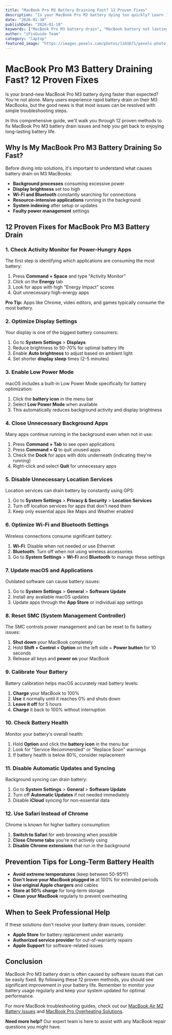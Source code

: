 ```yaml
---
title: "MacBook Pro M3 Battery Draining Fast? 12 Proven Fixes"
description: "Is your MacBook Pro M3 battery dying too quickly? Learn 12 proven solutions to fix battery drain issues and extend your laptop's battery life."
date: "2026-01-10"
publishDate: "2026-01-10"
keywords: ["MacBook Pro M3 battery drain", "MacBook battery not lasting", "M3 MacBook battery fix", "MacBook Pro battery life", "MacBook battery optimization"]
author: "iFixGuide Team"
category: "laptop"
featured_image: "https://images.pexels.com/photos/1181671/pexels-photo-1181671.jpeg?auto=compress&cs=tinysrgb&w=1200"
---
```


# MacBook Pro M3 Battery Draining Fast? 12 Proven Fixes

Is your brand-new MacBook Pro M3 battery dying faster than expected? You're not alone. Many users experience rapid battery drain on their M3 MacBooks, but the good news is that most issues can be resolved with simple troubleshooting steps.

In this comprehensive guide, we'll walk you through 12 proven methods to fix MacBook Pro M3 battery drain issues and help you get back to enjoying long-lasting battery life.

## Why Is My MacBook Pro M3 Battery Draining So Fast?

Before diving into solutions, it's important to understand what causes battery drain on M3 MacBooks:

- **Background processes** consuming excessive power
- **Display brightness** set too high
- **Wi-Fi and Bluetooth** constantly searching for connections
- **Resource-intensive applications** running in the background
- **System indexing** after setup or updates
- **Faulty power management** settings

## 12 Proven Fixes for MacBook Pro M3 Battery Drain

### 1. Check Activity Monitor for Power-Hungry Apps

The first step is identifying which applications are consuming the most battery:

1. Press **Command + Space** and type "Activity Monitor"
2. Click on the **Energy** tab
3. Look for apps with high "Energy Impact" scores
4. Quit unnecessary high-energy apps

**Pro Tip:** Apps like Chrome, video editors, and games typically consume the most battery.

### 2. Optimize Display Settings

Your display is one of the biggest battery consumers:

1. Go to **System Settings** > **Displays**
2. Reduce brightness to 50-70% for optimal battery life
3. Enable **Auto brightness** to adjust based on ambient light
4. Set shorter **display sleep** times (2-5 minutes)

### 3. Enable Low Power Mode

macOS includes a built-in Low Power Mode specifically for battery optimization:

1. Click the **battery icon** in the menu bar
2. Select **Low Power Mode** when available
3. This automatically reduces background activity and display brightness

### 4. Close Unnecessary Background Apps

Many apps continue running in the background even when not in use:

1. Press **Command + Tab** to see open applications
2. Press **Command + Q** to quit unused apps
3. Check the **Dock** for apps with dots underneath (indicating they're running)
4. Right-click and select **Quit** for unnecessary apps

### 5. Disable Unnecessary Location Services

Location services can drain battery by constantly using GPS:

1. Go to **System Settings** > **Privacy & Security** > **Location Services**
2. Turn off location services for apps that don't need them
3. Keep only essential apps like Maps and Weather enabled

### 6. Optimize Wi-Fi and Bluetooth Settings

Wireless connections consume significant battery:

1. **Wi-Fi**: Disable when not needed or use Ethernet
2. **Bluetooth**: Turn off when not using wireless accessories
3. Go to **System Settings** > **Wi-Fi** and **Bluetooth** to manage these settings

### 7. Update macOS and Applications

Outdated software can cause battery issues:

1. Go to **System Settings** > **General** > **Software Update**
2. Install any available macOS updates
3. Update apps through the **App Store** or individual app settings

### 8. Reset SMC (System Management Controller)

The SMC controls power management and can be reset to fix battery issues:

1. **Shut down** your MacBook completely
2. Hold **Shift + Control + Option** on the left side + **Power button** for 10 seconds
3. Release all keys and **power on** your MacBook

### 9. Calibrate Your Battery

Battery calibration helps macOS accurately read battery levels:

1. **Charge** your MacBook to 100%
2. **Use** it normally until it reaches 0% and shuts down
3. **Leave it off** for 5 hours
4. **Charge** it back to 100% without interruption

### 10. Check Battery Health

Monitor your battery's overall health:

1. Hold **Option** and click the **battery icon** in the menu bar
2. Look for "Service Recommended" or "Replace Soon" warnings
3. If battery health is below 80%, consider replacement

### 11. Disable Automatic Updates and Syncing

Background syncing can drain battery:

1. Go to **System Settings** > **General** > **Software Update**
2. Turn off **Automatic Updates** if not needed immediately
3. Disable **iCloud** syncing for non-essential data

### 12. Use Safari Instead of Chrome

Chrome is known for higher battery consumption:

1. **Switch to Safari** for web browsing when possible
2. **Close Chrome tabs** you're not actively using
3. **Disable Chrome extensions** that run in the background

## Prevention Tips for Long-Term Battery Health

- **Avoid extreme temperatures** (keep between 50-95°F)
- **Don't leave your MacBook plugged in** at 100% for extended periods
- **Use original Apple chargers** and cables
- **Store at 50% charge** for long-term storage
- **Clean your MacBook** regularly to prevent overheating

## When to Seek Professional Help

If these solutions don't resolve your battery drain issues, consider:

- **Apple Store** for battery replacement under warranty
- **Authorized service provider** for out-of-warranty repairs
- **Apple Support** for software-related issues

## Conclusion

MacBook Pro M3 battery drain is often caused by software issues that can be easily fixed. By following these 12 proven methods, you should see significant improvement in your battery life. Remember to monitor your battery usage regularly and keep your system updated for optimal performance.

For more MacBook troubleshooting guides, check out our [MacBook Air M2 Battery Issues](/troubleshooting/laptop/macbook-air-m2-battery-problems) and [MacBook Pro Overheating Solutions](/troubleshooting/laptop/macbook-pro-overheating-fix).

**Need more help?** Our expert team is here to assist with any MacBook repair questions you might have.

